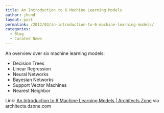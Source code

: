 ```yaml
---
title: An Introduction to 6 Machine Learning Models
author: jhund
layout: post
permalink: /2012/03/an-introduction-to-6-machine-learning-models/
categories:
  - Blog
  - Curated News
---
```

An overview over six machine learning models:

  * Decision Trees
  * Linear Regression
  * Neural Networks
  * Bayesian Networks
  * Support Vector Machines
  * Nearest Neighbor

Link: [An Introduction to 6 Machine Learning Models | Architects Zone][1] via architects.dzone.com

 [1]: http://bit.ly/wPPrSz